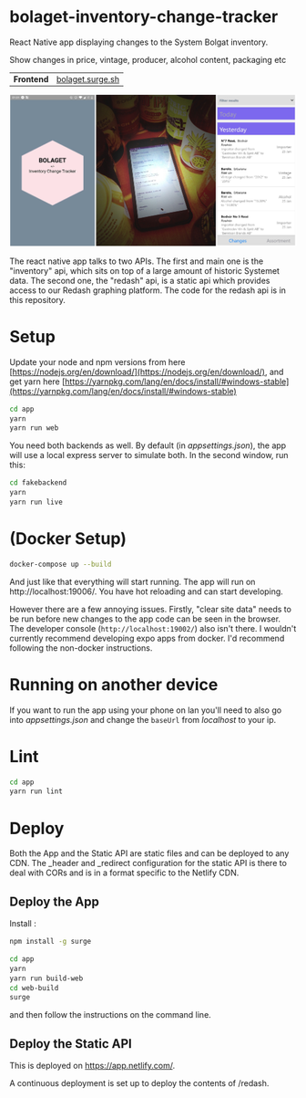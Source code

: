 # bolaget-inventory-change-tracker

React Native app displaying changes to the System Bolgat inventory.

Show changes in price, vintage, producer, alcohol content, packaging etc

|||
|-------------|-------------------|
| **Frontend**  |<a href="http://bolaget.surge.sh" target="_blank">bolaget.surge.sh</a>|

![Photo and Screenshots](preview.jpg)

The react native app talks to two APIs. The first and main one is the "inventory" api, which sits on top of a large amount of historic Systemet data. The second one, the "redash" api, is a static api which provides access to our Redash graphing platform. The code for the redash api is in this repository.

# Setup

Update your node and npm versions from here [https://nodejs.org/en/download/](https://nodejs.org/en/download/), and get yarn here [https://yarnpkg.com/lang/en/docs/install/#windows-stable](https://yarnpkg.com/lang/en/docs/install/#windows-stable)

```sh
cd app
yarn
yarn run web
```

You need both backends as well. By default (in *appsettings.json*), the app will use a local express server to simulate both.
In the second window, run this:


```sh
cd fakebackend
yarn
yarn run live
```


# (Docker Setup)

```sh
docker-compose up --build
```

And just like that everything will start running. The app will run on http://localhost:19006/. You have hot reloading and can start developing.

However there are a few annoying issues. Firstly, "clear site data" needs to be run before new changes to the app code can be seen in the browser. The developer console (`http://localhost:19002/`) also isn't there. I wouldn't currently recommend developing expo apps from docker. I'd recommend following the non-docker instructions.

# Running on another device #

If you want to run the app using your phone on lan you'll need to also go into *appsettings.json* and change the `baseUrl` from *localhost* to your ip.

# Lint #

```sh
cd app
yarn run lint
```

# Deploy #

Both the App and the Static API are static files and can be deployed to any CDN. The _header and _redirect configuration for the static API is there to deal with CORs and is in a format specific to the Netlify CDN.

## Deploy the App ##

Install :
```sh
npm install -g surge
```

```sh
cd app
yarn
yarn run build-web
cd web-build
surge
```

and then follow the instructions on the command line.

## Deploy the Static API ##

This is deployed on https://app.netlify.com/.

A continuous deployment is set up to deploy the contents of /redash.
